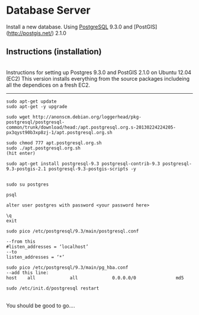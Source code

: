 Database Server
============

Install a new database. Using [PostgreSQL](http://www.postgresql.org/) 9.3.0 and [PostGIS] (http://postgis.net/) 2.1.0

Instructions (installation)
---------------------------


<br />
Instructions for setting up Postgres 9.3.0 and PostGIS 2.1.0 on Ubuntu 12.04 (EC2)
This version installs everything from the source packages includeing all the dependices on a fresh EC2.

----------------------------------------------------------------------------------

	sudo apt-get update
	sudo apt-get -y upgrade 
	
	sudo wget http://anonscm.debian.org/loggerhead/pkg-postgresql/postgresql-common/trunk/download/head:/apt.postgresql.org.s-20130224224205-px3qyst90b3xp8zj-1/apt.postgresql.org.sh
	
	sudo chmod 777 apt.postgresql.org.sh
	sudo ./apt.postgresql.org.sh
	(hit enter)
	
	sudo apt-get install postgresql-9.3 postgresql-contrib-9.3 postgresql-9.3-postgis-2.1 postgresql-9.3-postgis-scripts -y


	sudo su postgres
	
	psql
	
	alter user postgres with password <your password here>
	
	\q
	exit
	
	sudo pico /etc/postgresql/9.3/main/postgresql.conf
	
	--from this 
	#listen_addresses = ‘localhost’  
	--to 
	listen_addresses = ‘*’  
	
	sudo pico /etc/postgresql/9.3/main/pg_hba.conf
	--add this line:
	host    all             all             0.0.0.0/0               md5
	
	sudo /etc/init.d/postgresql restart

<br />
You should be good to go….





